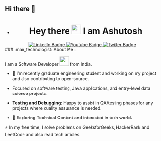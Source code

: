 ## Hi there 👋
- <h1 align="center">
  Hey there
  <img src="https://media.giphy.com/media/hvRJCLFzcasrR4ia7z/giphy.gif" width="30px"/>
  I am Ashutosh
</h1>
<div id="badges" align="center">

  <a href="https://www.linkedin.com/in/ashutosh-sharma-6b0319239/">
    <img src="https://img.shields.io/badge/LinkedIn-blue?style=for-the-badge&logo=linkedin&logoColor=white" alt="LinkedIn Badge"/>
  </a>
  <a href="">
    <img src="https://img.shields.io/badge/YouTube-red?style=for-the-badge&logo=youtube&logoColor=white" alt="Youtube Badge"/>
  </a>
  <a href="">
    <img src="https://img.shields.io/badge/Twitter-blue?style=for-the-badge&logo=twitter&logoColor=white" alt="Twitter Badge"/>
 </a>
  </br>
</div>
### :man_technologist: About Me :

I am a Software Developer <img src="https://media.giphy.com/media/WUlplcMpOCEmTGBtBW/giphy.gif" width="30"> from India.

- :telescope: I’m recently graduate engineering student and working on my project and also contributing to open-source.
-  Focused on software testing, Java applications, and entry-level data science projects.
-  **Testing and Debugging**: Happy to assist in QA/testing phases for any projects where quality assurance is needed.

- :seedling: Exploring Technical Content and interested in tech world.

:zap: In my free time, I solve problems on GeeksforGeeks, HackerRank and LeetCode and also read tech articles.
 
